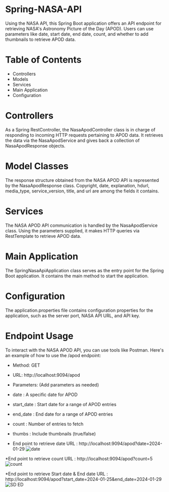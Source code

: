 # Spring-NASA-API
  Using the NASA API, this Spring Boot application offers an API endpoint for retrieving NASA's Astronomy Picture of the Day (APOD). Users can use parameters like date, start date, end date, count, and whether to 
  add thumbnails to retrieve APOD data.
# Table of Contents
* Controllers
* Models
* Services
* Main Application
* Configuration
# Controllers
  As a Spring RestController, the NasaApodController class is in charge of responding to incoming HTTP requests pertaining to APOD data. It retrieves the data via the NasaApodService and gives back a collection of NasaApodResponse objects.
# Model Classes
  The response structure obtained from the NASA APOD API is represented by the NasaApodResponse class. Copyright, date, explanation, hdurl, media_type, service_version, title, and url are among the fields it 
  contains.
# Services
  The NASA APOD API communication is handled by the NasaApodService class. Using the parameters supplied, it makes HTTP queries via RestTemplate to retrieve APOD data.
# Main Application
  The SpringNasaApiApplication class serves as the entry point for the Spring Boot application. It contains the main method to start the application.
# Configuration
  The application.properties file contains configuration properties for the application, such as the server port, NASA API URL, and API key. 
# Endpoint Usage
  To interact with the NASA APOD API, you can use tools like Postman. Here's an example of how to use the /apod endpoint:
  * Method: GET
  * URL: http://localhost:9094/apod
  * Parameters: (Add parameters as needed)
  * date : A specific date for APOD
  * start_date : Start date for a range of APOD entries
  * end_date : End date for a range of APOD entries
  * count : Number of entries to fetch
  * thumbs : Include thumbnails (true/false)
    
* End point to retrieve date   URL : http://localhost:9094/apod?date=2024-01-29
![date](https://github.com/tejayenigandla/Spring-NASA-API/assets/122107419/e575de52-eb66-44fd-9697-7c4b077876cc)

*End point to retrieve count   URL : http://localhost:9094/apod?count=5
![count](https://github.com/tejayenigandla/Spring-NASA-API/assets/122107419/4c03e8cf-2eb7-4f21-bd0c-32c7c7a0ebf3)

*End point to retrieve Start date & End date  URL : http://localhost:9094/apod?start_date=2024-01-25&end_date=2024-01-29
![SD ED](https://github.com/tejayenigandla/Spring-NASA-API/assets/122107419/9d994860-c3cc-4994-996b-3a41b56d8318)




